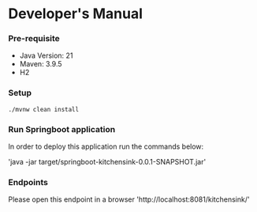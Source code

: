 # Developer's Manual

### Pre-requisite
* Java Version: 21
* Maven: 3.9.5
* H2 

### Setup

`./mvnw clean install`

### Run Springboot application 

In order to deploy this application run the commands below:

'java -jar target/springboot-kitchensink-0.0.1-SNAPSHOT.jar'

### Endpoints

Please open this endpoint in a browser 'http://localhost:8081/kitchensink/'